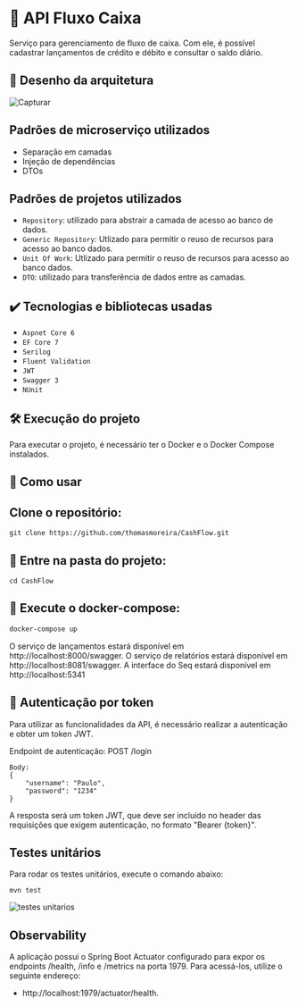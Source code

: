 # 🎯 API Fluxo Caixa
Serviço para gerenciamento de fluxo de caixa. Com ele, é possível cadastrar lançamentos de crédito e débito e consultar o saldo diário.

## 🔨 Desenho da arquitetura
![Capturar](https://github.com/thomasmoreira/CashFlow/assets/109549155/26a27cc6-29fa-4569-9d94-1e3ebdc3b8d7)

## Padrões de microserviço utilizados
* Separação em camadas
* Injeção de dependências
* DTOs
  
## Padrões de projetos utilizados

- `Repository`: utilizado para abstrair a camada de acesso ao banco de dados.
- `Generic Repository`: Utlizado para permitir o reuso de recursos para acesso ao banco dados.
- `Unit Of Work`: Utlizado para permitir o reuso de recursos para acesso ao banco dados.
- `DTO`: utilizado para transferência de dados entre as camadas.


## ✔️ Tecnologias e bibliotecas usadas
- ``Aspnet Core 6``
- ``EF Core 7``
- ``Serilog``
- ``Fluent Validation``
- ``JWT``
- ``Swagger 3``
- ``NUnit``

## 🛠️ Execução do projeto
Para executar o projeto, é necessário ter o Docker e o Docker Compose instalados.

## 🚀 Como usar
## Clone o repositório:

```
git clone https://github.com/thomasmoreira/CashFlow.git
```
## 📁 Entre na pasta do projeto:
```
cd CashFlow
```
## 🐳 Execute o docker-compose:
```bash
docker-compose up
```
O serviço de lançamentos estará disponível em http://localhost:8000/swagger.
O serviço de relatórios estará disponível em http://localhost:8081/swagger.
A interface do Seq estará disponível em http://localhost:5341

## 🔑 Autenticação por token
Para utilizar as funcionalidades da API, é necessário realizar a autenticação e obter um token JWT.

Endpoint de autenticação:
POST /login
```
Body:
{
    "username": "Paulo",
    "password": "1234"
}
```

A resposta será um token JWT, que deve ser incluído no header das requisições que exigem autenticação, no formato "Bearer {token}".
## Testes unitários
Para rodar os testes unitários, execute o comando abaixo:

```
mvn test
```
![testes unitarios](https://github.com/pauloruszel/controle-fluxo-caixa/assets/12766450/30cddadd-240e-4fe1-a2ac-d14a4f6af84d)

## Observability
A aplicação possui o Spring Boot Actuator configurado para expor os endpoints /health, /info e /metrics na porta 1979. 
Para acessá-los, utilize o seguinte endereço: 
* http://localhost:1979/actuator/health.
